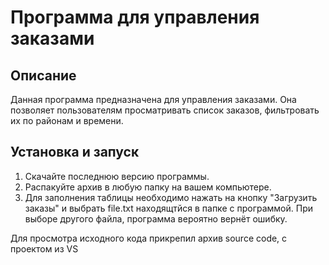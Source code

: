 # Программа для управления заказами

## Описание

Данная программа предназначена для управления заказами. Она позволяет пользователям просматривать список заказов, фильтровать их по районам и времени. 

## Установка и запуск

1. Скачайте последнюю версию программы.
2. Распакуйте архив в любую папку на вашем компьютере.
3. Для заполнения таблицы необходимо нажать на кнопку "Загрузить заказы" и выбрать file.txt находящтйся в папке с программой.
При выборе другого файла, программа вероятно вернёт ошибку.




Для просмотра исходного кода прикрепил архив source code, с проектом из VS
